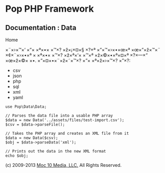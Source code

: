 Pop PHP Framework
=================

Documentation : Data
--------------------

Home

×¨×›×™×‘ ×”× ×ª×•× ×™×? ×ž×¡×¤×§ ×?×ª ×”×™×›×•×œ×ª ×œ×”×ž×™×¨ ×¢×¨×›×•×ª
× ×ª×•× ×™×? ×ž×ª×‘× ×™×ª ×ž×©×•×ª×¤×ª ×?×—×“ ×œ×ž×©× ×•.
×”×¤×•×¨×ž×˜×™×? ×”× ×ª×ž×›×™×? ×”×?:

-   csv
-   json
-   php
-   sql
-   xml
-   yaml

<!-- -->

    use Pop\Data\Data;

    // Parses the data file into a usable PHP array
    $data = new Data('../assets/files/test-import.csv');
    $csv = $data->parseFile();

    // Takes the PHP array and creates an XML file from it
    $data = new Data($csv);
    $obj = $data->parseData('xml');

    // Prints out the data in the new XML format
    echo $obj;

\(c) 2009-2013 [Moc 10 Media, LLC.](http://www.moc10media.com) All
Rights Reserved.
